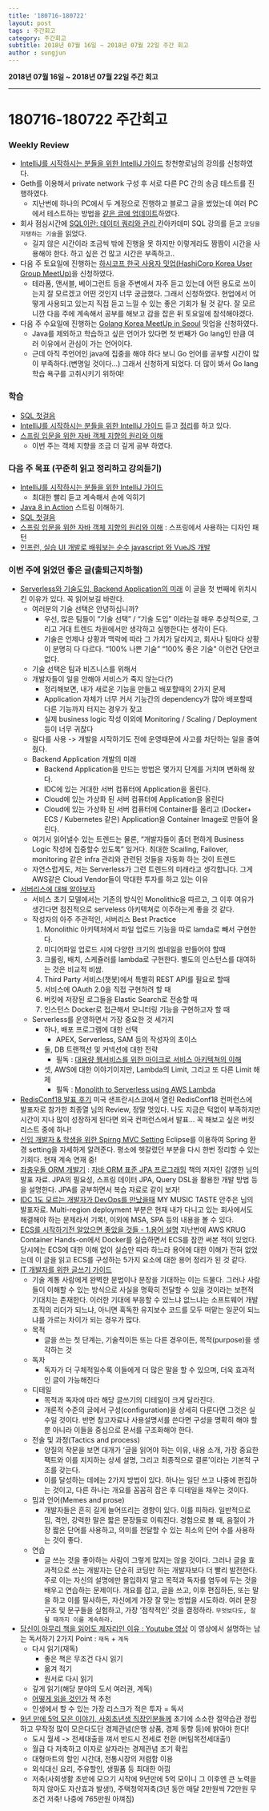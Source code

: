 ```yaml
---
title: '180716-180722'  
layout: post  
tags : 주간회고
category: 주간회고
subtitle: 2018년 07월 16일 ~ 2018년 07월 22일 주간 회고
author : sungjun
---
```


**2018년 07월 16일 ~ 2018년 07월 22일 주간 회고** 

---

# 180716-180722 주간회고

### Weekly Review
- [IntelliJ를 시작하시는 분들을 위한 IntelliJ 가이드](https://www.inflearn.com/course/intellij-guide/) 창천향로님의 강의를 신청하였다.
- Geth를 이용해서 private network 구성 후 서로 다른 PC 간의 송금 테스트를 진행하였다.
    - 지난번에 하나의 PC에서 두 계정으로 진행하고 블로그 글을 썼었는데 여러 PC에서 테스트하는 방법을 [같은 글에 업데이트](https://gwonsungjun.github.io/blockchain/2018/06/01/geth/)하였다.
- 회사 점심시간에 
[ SQL이란: 데이터 쿼리와 관리 ](https://ko.khanacademy.org/computing/computer-programming/sql/sql-basics/p/creating-a-table-and-inserting-data) 칸아카데미 SQL 강의를 듣고 `코딩을 지탱하는 기술`을 읽었다.
    - 길지 않은 시간이라 조금씩 밖에 진행을 못 하지만 이렇게라도 짬짬이 시간을 사용해야 한다. 하고 싶은 건 많고 시간은 부족하고..
- 다음 주 토요일에 진행하는 [하시코프 한국 사용자 밋업(HashiCorp Korea User Group MeetUp)](https://festa.io/events/45)을 신청하였다.
    - 테라폼, 앤서블, 베이그런트 등을 주변에서 자주 듣고 있는데 어떤 용도로 쓰이는지 잘 모르겠고 어떤 것인지 너무 궁금했다. 그래서 신청하였다. 현업에서 어떻게 사용되고 있는지 직접 듣고 느낄 수 있는 좋은 기회가 될 것 같다. 잘 모르니깐 다음 주에 계속해서 공부를 해보고 감을 잡은 뒤 토요일에 참석해야겠다.
- 다음 주 수요일에 진행하는 [Golang Korea MeetUp in Seoul](https://www.meetup.com/ko-KR/Seoul-Go-Meetup/events/252632375/) 밋업을 신청하였다.
  - Java를 제외하고 학습하고 싶은 언어가 있다면 첫 번째가 Go lang인 만큼 여러 이유에서 관심이 가는 언어이다.
  - 근데 아직 주언어인 java에 집중을 해야 하다 보니 Go 언어를 공부할 시간이 많이 부족하다.(변명일 것이다...) 그래서 신청하게 되었다. 더 많이 봐서 Go lang 학습 욕구를 고취시키기 위하여!


### 학습

- [SQL 첫걸음](http://book.naver.com/bookdb/book_detail.nhn?bid=9738902)
- [IntelliJ를 시작하시는 분들을 위한 IntelliJ 가이드](https://www.inflearn.com/course/intellij-guide/) 듣고 [정리](https://github.com/gwonsungjun/TIL/blob/master/Intellij/IntelliJ-guide.md)를 하고 있다.
- [스프링 입문을 위한 자바 객체 지향의 원리와 이해](https://book.naver.com/bookdb/book_detail.nhn?bid=8920762)
    - 이번 주는 객체 지향을 조금 더 깊게 공부 하였다.

### 다음 주 목표 (꾸준히 읽고 정리하고 강의듣기)
- [IntelliJ를 시작하시는 분들을 위한 IntelliJ 가이드](https://www.inflearn.com/course/intellij-guide/) 
    - 최대한 빨리 듣고 계속해서 손에 익히기
- [Java 8 in Action](http://book.naver.com/bookdb/book_detail.nhn?bid=8883567) 스트림 이해하기.
- [SQL 첫걸음](http://book.naver.com/bookdb/book_detail.nhn?bid=9738902)
- [스프링 입문을 위한 자바 객체 지향의 원리와 이해](https://book.naver.com/bookdb/book_detail.nhn?bid=8920762) : 스프링에서 사용하는 디자인 패턴
- [인프런, 실습 UI 개발로 배워보는 순수 javascript 와 VueJS 개발](https://www.inflearn.com/course/%EC%88%9C%EC%88%98js-vuejs-%EA%B0%9C%EB%B0%9C-%EA%B0%95%EC%A2%8C/)

### 이번 주에 읽었던 좋은 글(출퇴근지하철)
- [Serverless와 기술도입, Backend Application의 미래](https://medium.com/vingle-tech-blog/serverless%EC%99%80-%EA%B8%B0%EC%88%A0%EB%8F%84%EC%9E%85-backend-application%EC%9D%98-%EB%AF%B8%EB%9E%98-8f114a8b00d5) 이 글을 첫 번째에 위치시킨 이유가 있다. 꼭 읽어보길 바란다.
    - 여러분의 기술 선택은 안녕하십니까?
        - 우선, 많은 팀들이 “기술 선택” / “기술 도입” 이라는걸 매우 추상적으로, 그리고 거대 트렌드 차원에서만 생각하고 실행한다는 생각이 든다.
        - 기술은 언제나 상황과 맥락에 따라 그 가치가 달라지고, 회사나 팀마다 상황이 분명히 다 다르다. “100% 나쁜 기술” “100% 좋은 기술" 이런건 단언코 없다.
    - 기술 선택은 팀과 비즈니스를 위해서
    - 개발자들이 일을 안해야 서비스가 죽지 않는다(?)
        - 정리해보면, 내가 새로운 기능을 만들고 배포할때의 2가지 문제
        - Application 자체가 너무 커서 기능간의 dependency가 많아 배포할때 다른 기능까지 터지는 경우가 잦고
        - 실제 business logic 작성 이외에 Monitoring / Scaling / Deployment 등이 너무 귀찮다
    - 람다를 사용 -> 개발을 시작하기도 전에 운영때문에 사고를 차단하는 일을 줄여 줬다.
    - Backend Application 개발의 미래
        - Backend Application을 만드는 방법은 몇가지 단계를 거치며 변화해 왔다.
        - IDC에 있는 거대한 서버 컴퓨터에 Application을 올린다.
        - Cloud에 있는 가상화 된 서버 컴퓨터에 Application을 올린다
        - Cloud에 있는 가상화 된 서버 컴퓨터에 Container를 올리고 (Docker+ ECS / Kubernetes 같은) Application을 Container Image로 만들어 올린다.
    - 여기서 읽어낼수 있는 트렌드는 물론, “개발자들이 좀더 편하게 Business Logic 작성에 집중할수 있도록” 일거다. 최대한 Scailing, Failover, monitoring 같은 infra 관리와 관련된 것들을 자동화 하는 것이 트렌드
    - 자연스럽게도, 저는 Serverless가 그런 트렌드의 미래라고 생각합니다. 그게 AWS같은 Cloud Vendor들이 막대한 투자를 하고 있는 이유
- [서버리스에 대해 알아보자](https://www.slideshare.net/ssuser67b08e/1-105671213) 
    - 서비스 초기 모델에서는 기존의 방식인 Monolithic을 따르고, 그 이후 여유가 생긴다면 점진적으로 serveless 아키텍쳐로 이주하는게 좋을 것 같다.
    - 작성자의 아주 주관적인, 서버리스 Best Practice
        1. Monolithic 아키텍처에서 파일 업로드 기능을 따로  lamda로 빼서 구현한다.
        2. 미디어파일 업로드 시에 다양한 크기의 썸네일을 만들어야 할때
        3. 크롤링, 배치, 스케쥴러를 lambda로 구현한다. 별도의 인스턴스를 대여하는 것은 비교적 비쌈.
        4. Third Party  서비스(챗봇)에서 특별히 REST API를 필요로 할때
        5. 서비스에 OAuth 2.0을 직접 구현하려 할 때
        6. 버킷에 저장된 로그들을 Elastic Search로 전송할 때
        7. 인스턴스 Docker로 접근해서 모니터링 기능을 구현하고자 할 때
    - Serverless를 운영하면서 가장 중요한 것 세가지
        - 하나, 배포 프로그램에 대한 선택
            - APEX, Serverless, SAM 등의 작성자의 초이스
        - 둘, DB 트랜잭션 및 커넥션에 대한 전략
            - 필독 : [ 대용량 웹서비스를 위한 마이크로 서비스 아키텍쳐의 이해](http://bcho.tistory.com/948)
        - 셋, AWS에 대한 이야기이지만, Lambda의 Limit, 그리고 또 다른 Limit 해제
            - 필독 : [Monolith to Serverless using AWS Lambda](https://github.com/DevStarSJ/Study/blob/master/Blog/Cloud/AWS/Serverless/MonolithToServerless.03.md)
- [ RedisConf18 발표 후기](https://engineering.linecorp.com/ko/blog/detail/306) 미국 샌프란시스코에서 열린 RedisConf18 컨퍼런스에 발표자로 참가한 최종열 님의 Review, 정말 멋있다. 나도 지금은 턱없이 부족하지만 시간이 지나 많이 성장하게 된다면 외국 컨퍼런스에서 발표... 꼭 해보고 싶은 버킷리스트 중에 하나! 
- [신입 개발자 & 학생을 위한 Spirng MVC Setting](https://www.popit.kr/%EC%8B%A0%EC%9E%85-%EA%B0%9C%EB%B0%9C%EC%9E%90-%ED%95%99%EC%83%9D%EC%9D%84-%EC%9C%84%ED%95%9C-spring-mvc-setting-1%ED%8E%B8/) Eclipse를 이용하여 Spring 환경 setting을 자세하게 알려준다. 평소에 헷갈렸던 부분을 다시 한번 정리할 수 있는 기회다. 현재 계속 연재 중! 
- [좌충우돌 ORM 개발기](https://www.slideshare.net/zipkyh/orm-2012-daum-devon) :  [자바 ORM 표준 JPA 프로그래밍](https://book.naver.com/bookdb/book_detail.nhn?bid=9252528) 책의 저자인 김영한 님의 발표 자료. JPA의 필요성, 스프링 데이터 JPA, Query DSL을 활용한 개발 방법 등을 설명한다. JPA를 공부하면서 복습 자료로 같이 보자!
- [IDC 1도 모르는 개발자가 DevOps를 만났을때](https://www.slideshare.net/ssuserd5b689/idc-1-devops-105987290) MY MUSIC TASTE 안주은 님의 발표자료. Multi-region deployment 부분은 현재 내가 다니고 있는 회사에서도 해결해야 하는 문제라서 기록!, 이외에 MSA, SPA 등의 내용을 볼 수 있다.
- [ECS를 시작하기전 알았으면 좋았을 것들 - 1.용어 설명](https://medium.com/@herryhan2435/ecs%EB%A5%BC-%EC%8B%9C%EC%9E%91%ED%95%98%EA%B8%B0%EC%A0%84-%EC%95%8C%EC%95%98%EC%9C%BC%EB%A9%B4-%EC%A2%8B%EC%95%98%EC%9D%84-%EA%B2%83%EB%93%A4-1-%EC%9A%A9%EC%96%B4-%EC%84%A4%EB%AA%85-92dbfb9d59f7) 지난번에 AWS KRUG Container Hands-on에서 Docker를 실습하면서 ECS를 잠깐 써본 적이 있었다. 당시에는 ECS에 대한 이해 없이 실습만 따라 하느라 용어에 대한 이해가 전혀 없었는데 이 글을 읽고 ECS를 구성하는 5가지 요소에 대한 용어 정리가 된 것 같다.
- [IT 개발자를 위한 글쓰기 가이드](http://www.ciokorea.com/news/38600)
    - 기술 계통 사람에게 완벽한 문법이나 문장을 기대하는 이는 드물다. 그러나 사람들이 이해할 수 있는 방식으로 사실을 명확히 전달할 수 있을 것이라는 보편적 기대치는 존재한다. 이러한 기대에 부응할 수 있느냐 없느냐는 소프트웨어 개발 조직의 리더가 되느냐, 아니면 혹독한 유지보수 코드를 모두 떠맡는 일꾼이 되느냐를 가르는 차이가 되는 경우가 많다.
    - 목적
        - 글을 쓰는 첫 단계는, 기술적이든 또는 다른 경우이든, 목적(purpose)을 생각하는 것
    - 독자
        - 독자가 더 구체적일수록 이들에게 더 많은 말을 할 수 있으며, 더욱 효과적인 글이 가능해진다
    - 디테일
        - 목적과 독자에 따라 해당 글쓰기의 디테일이 크게 달라진다.
        - 개론적 수준의 글에서 구성(configuration)을 상세히 다룬다면 그것은 실수일 것이다. 반면 참고자료나 사용설명서를 쓴다면 구성을 명확히 해야 할 뿐 아니라 이들을 중심으로 문서를 구조화해야 한다.
    - 전술 및 과정(Tactics and process)
        - 양질의 작문을 보면 대개가 ‘글을 읽어야 하는 이유, 내용 소개, 가장 중요한 팩트와 이를 지지하는 상세 설명, 그리고 최종적으로 결론’이라는 기본적 구조를 갖는다.
        - 이를 달성하는 데에는 2가지 방법이 있다. 하나는 일단 쓰고 나중에 편집하는 것이고, 다른 하나는 개요를 꼼꼼히 잡은 후 디테일을 채우는 것이다.
    - 밈과 언어(Memes and prose)
        - 개발자들은 흔히 길게 늘어뜨리는 경향이 있다. 이를 피하라. 일반적으로 밈, 격언, 강력한 말은 짧은 문장들로 이뤄진다. 경험으로 볼 때, 음절이 가장 짧은 단어를 사용하고, 의미를 전달할 수 있는 최소의 단어 수를 사용하는 것이 좋다.
    - 연습
        - 글 쓰는 것을 좋아하는 사람이 그렇게 많지는 않을 것이다. 그러나 글을 효과적으로 쓰는 개발자는 단순히 코딩만 하는 개발자보다 더 빨리 발전한다. 주로 이는 자신의 설명에만 몰입하지 말고 목적과 독자를 염두에 두는 것을 배우고 연습하는 문제이다. 개요를 잡고, 글을 쓰고, 이후 편집하든, 또는 말을 하고 이를 필사하든, 자신에게 가장 잘 맞는 방법을 시도하라. 여러 문장 구조 및 문구들을 실험하고, 가장 ‘점착적인’ 것을 결정하라. `무엇보다도, 잘 될 때까지 이를 계속하라.`
- [당신이 아무리 책을 읽어도 제자리인 이유 : Youtube 영상](https://www.youtube.com/watch?v=qmO6ZMm0Qjk&feature=youtu.be&app=desktop) 이 영상에서 설명하는 남는 독서하기 2가지 Point : `재독` + `계독`
    - 다시 읽기(재독)
        - 좋은 책은 무조건 다시 읽기
        - 옮겨 적기
        - 원서로 다시 읽기
    - 깊게 읽기(해당 분야의 도서 여러권, 계독)
    - [어떻게 읽을 것인가](https://book.naver.com/bookdb/book_detail.nhn?bid=9990782) 책 추천
    - 인생에서 할 수 있는 가장 리스크가 적은 투자 = 독서
- [9년 만에 5억 모은 이야기, 사회초년생 직장인분들께](https://brunch.co.kr/@readme999/134?f=fp) 초기에 소소한 절약습관 정립하고 무작정 많이 모은다도단 경제관념(은행 상품, 경제 동향 등)에 밝아야 한다!
    - 도시 월세 -> 전세대출을 껴서 반드시 전세로 전환 (버팀목전세대출!)
    - 월급 다 저축하고 이자로 살자라는 경제관념 조기 확립
    - 대형마트의 할인 시간대, 전통시장의 저렴함 이용
    - 외식대신 요리, 주유할인, 생필품 등 최대한 아낌
    - 저축(사회생활 초반에 모으기 시작에 9년만에 5억 모이니 그 이후엔 큰 노력을 하지 않아도 자산효과 발생!), 주택청약저축(3년 동안 매달 2만원씩 72만원 무조건 저축! 나중에 765만원 아껴짐)

